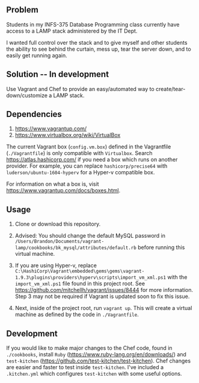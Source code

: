 ## Problem

Students in my INFS-375 Database Programming class currently have access to a LAMP stack administered by the IT Dept.

I wanted full control over the stack and to give myself and other students the ability to see behind the curtain, mess up, tear the server down, and to easily get running again.

## Solution -- In development

Use Vagrant and Chef to provide an easy/automated way to create/tear-down/customize a LAMP stack.

## Dependencies
1. https://www.vagrantup.com/
2. https://www.virtualbox.org/wiki/VirtualBox

The current Vagrant box (`config.vm.box`) defined in the Vagrantfile (`./Vagrantfile`) is only compatible with `Virtualbox`. Search https://atlas.hashicorp.com/ if you need a box which runs on another provider.
For example, you can replace `hashicorp/precise64` with `luderson/ubuntu-1604-hyperv` for a Hyper-v compatible box.

For information on what a box is, visit https://www.vagrantup.com/docs/boxes.html.

## Usage

1. Clone or download this repository.
2. Advised: You should change the default MySQL password in `/Users/Brandon/Documents/vagrant-lamp/cookbooks/bk_mysql/attributes/default.rb` before running this virtual machine.
3. If you are using Hyper-v, replace `C:\HashiCorp\Vagrant\embedded\gems\gems\vagrant-1.9.3\plugins\providers\hyperv\scripts\import_vm_xml.ps1` with the `import_vm_xml.ps1` file found in this project root. See https://github.com/mitchellh/vagrant/issues/8444 for more information. Step 3 may not be required if Vagrant is updated soon to fix this issue.

4. Next, inside of the project root, run `vagrant up`. This will create a virtual machine as defined by the code in `./Vagrantfile`.

## Development

If you would like to make major changes to the Chef code, found in `./cookbooks`, install `Ruby` (https://www.ruby-lang.org/en/downloads/) and `test-kitchen` (https://github.com/test-kitchen/test-kitchen). Chef changes are easier and faster to test inside `test-kitchen`. I've included a `.kitchen.yml` which configures `test-kitchen` with some useful options.
